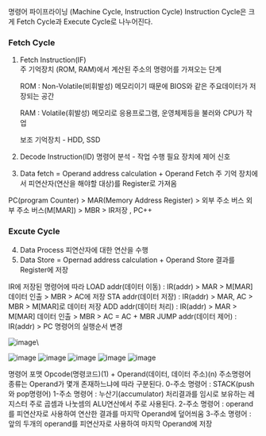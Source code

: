 명령어 파이프라이닝 (Machine Cycle, Instruction Cycle)
Instruction Cycle은 크게 Fetch Cycle과 Execute Cycle로 나누어진다.
### Fetch Cycle
1. Fetch Instruction(IF)  
    주 기억장치 (ROM, RAM)에서 계산된 주소의 명령어를 가져오는 단계
    
    ROM : Non-Volatile(비휘발성) 메모리이기 때문에 BIOS와 같은 주요데이터가 저장되는 공간
    
    RAM : Volatile(휘발성) 메모리로 응용프로그램, 운영체제등을 불러와 CPU가 작업
    
    보조 기억장치 - HDD, SSD
2. Decode Instruction(ID)
    명령어 분석 - 작업 수행 필요 장치에 제어 신호
3. Data fetch = Operand address calculation + Operand Fetch
    주 기억 장치에서 피연산자(연산을 해야할 대상)를 Register로 가져옴

PC(program Counter) > MAR(Memory Address Register) > 외부 주소 버스
외부 주소 버스(M[MAR]) > MBR > IR저장 , PC++

### Excute Cycle
4. Data Process
    피연산자에 대한 연산을 수행
5. Data Store = Opernad address calculation + Operand Store
    결과를 Register에 저장

IR에 저장된 명령어에 따라
LOAD addr(데이터 이동) : IR(addr) > MAR > M[MAR]데이터 인출 > MBR > AC에 저장
STA addr(데이터 저장) : IR(addr) > MAR, AC > MBR > M[MAR]로 데이터 저장
ADD addr(데이터 처리) : IR(addr) > MAR > M[MAR] 데이터 인출 > MBR > AC = AC + MBR
JUMP addr(데이터 제어) : IR(addr) > PC 명령어의 실행순서 변경

![image](https://user-images.githubusercontent.com/46298830/177151528-ec93a51e-436b-4f94-9476-bc6f002fa14f.png)\

![image](https://user-images.githubusercontent.com/46298830/177151342-c3ef3c50-65d4-4255-bb13-9d14e98119b2.png)
![image](https://user-images.githubusercontent.com/46298830/177151396-c516d03b-d6ae-47c9-8811-15a9e6f73b31.png)
![image](https://user-images.githubusercontent.com/46298830/177151433-982ffd3e-3341-4b61-bde0-43b5975ae684.png)
![image](https://user-images.githubusercontent.com/46298830/177151456-53038214-d380-4345-9edb-da48d470591a.png)
![image](https://user-images.githubusercontent.com/46298830/177151488-982c173c-a5e4-4338-8064-2d231de776b3.png)

명령어 포맷
Opcode(명령코드)(1) + Operand(데이터, 데이터 주소)(n)
주소명령어 종류는 Operand가 몇개 존재하느냐에 따라 구분된다.
0-주소 명령어 : STACK(push와 pop명령어)
1-주소 명령어 : 누산기(accumulator) 처리결과를 임시로 보유하는 레지스터 주로 곱셈과 나눗셈의 ALU연산에서 주로 사용된다.
2-주소 명령어 : operand를 피연산자로 사용하여 연산한 결과를 마지막 Operand에 덮어씌움
3-주소 명령어 : 앞의 두개의 operand를 피연산자로 사용하여 마지막 Operand에 저장

